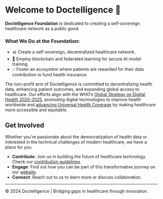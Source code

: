 # Welcome to Doctelligence 🚀

**Doctelligence Foundation** is dedicated to creating a self-sovereign healthcare network as a public good.

### What We Do at the Foundation:
- 📊 Create a self-sovereign, decentralized healthcare network.
- 🧬 Employ blockchain and federated learning for secure AI model training.
- 💡 Foster an ecosystem where patients are rewarded for their data contribution to fund health insurance.

The non-profit arm of Doctelligence is committed to decentralizing health data, enhancing patient outcomes, and expanding global access to healthcare. Our efforts align with the WHO’s [Global Strategy on Digital Health 2020-2025](https://www.who.int/publications/i/item/9789240020924), promoting digital technologies to improve health worldwide and [advancing Universal Health Coverage](https://www.who.int/europe/health-topics/universal-health-coverage) by making healthcare more accessible and equitable.

## Get Involved
Whether you're passionate about the democratization of health data or interested in the technical challenges of modern healthcare, we have a place for you.

- **Contribute**: Join us in building the future of healthcare technology. Check our [contribution guidelines](CONTRIBUTING.md).
- **Engage**: Find out how you can be part of this transformative journey on our [website](https://www.doctelligence.org).
- **Connect**: Reach out to us to learn more or discuss collaboration.

---

© 2024 Doctelligence | Bridging gaps in healthcare through innovation.
